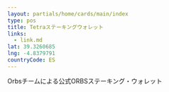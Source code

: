 ```yaml
---
layout: partials/home/cards/main/index
type: pos
title: Tetraステーキングウォレット
links:
  - link.md
lat: 39.3260685
lng: -4.8379791
countryCode: ES
---
```


Orbsチームによる公式ORBSステーキング・ウォレット
